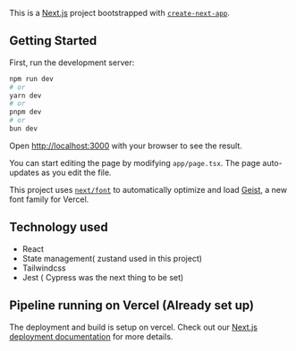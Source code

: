 This is a [Next.js](https://nextjs.org) project bootstrapped with [`create-next-app`](https://nextjs.org/docs/app/api-reference/cli/create-next-app).

## Getting Started

First, run the development server:

```bash
npm run dev
# or
yarn dev
# or
pnpm dev
# or
bun dev
```

Open [http://localhost:3000](http://localhost:3000) with your browser to see the result.

You can start editing the page by modifying `app/page.tsx`. The page auto-updates as you edit the file.

This project uses [`next/font`](https://nextjs.org/docs/app/building-your-application/optimizing/fonts) to automatically optimize and load [Geist](https://vercel.com/font), a new font family for Vercel.

## Technology used

- React
- State management( zustand used in this project)
- Tailwindcss
- Jest ( Cypress was the next thing to be set)

## Pipeline running on Vercel (Already set up)

The deployment and build is setup on vercel. 
Check out our [Next.js deployment documentation](https://nextjs.org/docs/app/building-your-application/deploying) for more details.
